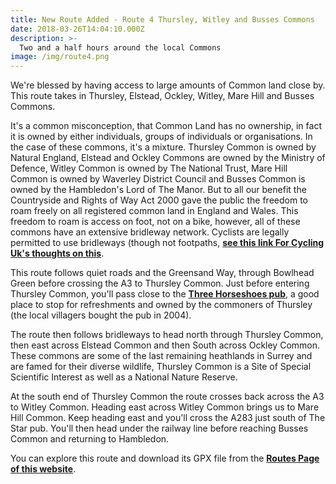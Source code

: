 ```yaml
---
title: New Route Added - Route 4 Thursley, Witley and Busses Commons
date: 2018-03-26T14:04:10.000Z
description: >-
  Two and a half hours around the local Commons
image: /img/route4.png
---
```

We're blessed by having access to large amounts of Common land close by. This route takes in Thursley, Elstead, Ockley, Witley, Mare Hill and Busses Commons.

It's a common misconception, that Common Land has no ownership, in fact it is owned by either individuals, groups of individuals or organisations. In the case of these commons, it's a mixture. Thursley Common is owned by Natural England, Elstead and Ockley Commons are owned by the Ministry of Defence, Witley Common is owned by The National Trust, Mare Hill Common is owned by Waverley District Council and Busses Common is owned by the Hambledon's Lord of The Manor. But to all our benefit the Countryside and Rights of Way Act 2000 gave the public the freedom to roam freely on all registered common land in England and Wales. This freedom to roam is access on foot, not on a bike, however, all of these commons have an extensive bridleway network. Cyclists are legally permitted to use bridleways (though not footpaths, **[see this link For Cycling Uk's thoughts on this](https://www.cyclinguk.org/campaigning/views-and-briefings/public-footpaths-england-wales)**.

This route follows quiet roads and the Greensand Way, through Bowlhead Green before crossing the A3 to Thursley Common. Just before entering Thursley Common, you'll pass close to the **[Three Horseshoes pub](http://threehorseshoesthursley.com)**, a good place to stop for refreshments and owned by the commoners of Thursley (the local villagers bought the pub in 2004).

The route then follows bridleways to head north through Thursley Common, then east across Elstead Common and then South across Ockley Common. These commons are some of the last remaining heathlands in Surrey and are famed for their diverse wildlife, Thursley Common is a Site of Special Scientific Interest as well as a National Nature Reserve.

At the south end of Thursley Common the route crosses back across the A3 to Witley Common. Heading east across Witley Common brings us to Mare Hill Common. Keep heading east and you'll cross the A283 just south of The Star pub. You'll then head under the railway line before reaching Busses Common and returning to Hambledon.

You can explore this route and download its GPX file from the **[Routes Page of this website](/routes/#route4)**. 